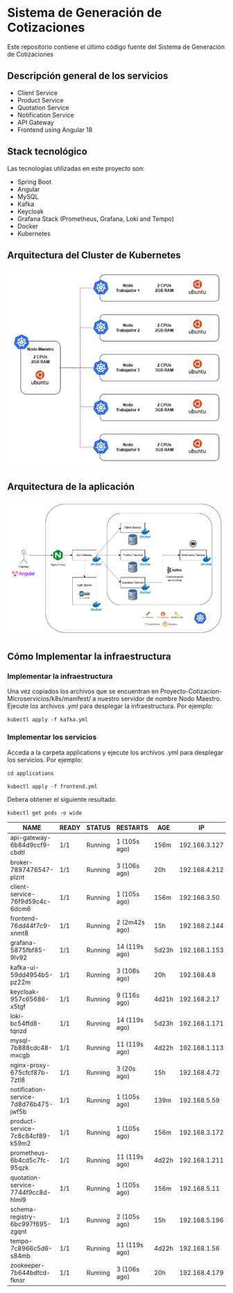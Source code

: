 # Sistema de Generación de Cotizaciones
Este repositorio contiene el último código fuente del Sistema de Generación de Cotizaciones

## Descripción general de los servicios

- Client Service
- Product Service
- Quotation Service
- Notification Service
- API Gateway 
- Frontend using Angular 18

## Stack tecnológico

Las tecnologías utilizadas en este proyecto son:

- Spring Boot
- Angular
- MySQL
- Kafka
- Keycloak
- Grafana Stack (Prometheus, Grafana, Loki and Tempo)
- Docker
- Kubernetes

##  Arquitectura del Cluster de Kubernetes
![image](https://github.com/FrankElias27/Proyecto-Cotizacion-Microservicios/blob/main/ClusterKubernetes.png)

##  Arquitectura de la aplicación
![image](https://github.com/FrankElias27/Proyecto-Cotizacion-Microservicios/blob/main/SistemaCotizacion.png)

## Cómo Implementar la infraestructura

### Implementar la infraestructura

Una vez copiados los archivos que se encuentran en Proyecto-Cotizacion-Microservicios/k8s/manifest/ a nuestro servidor de nombre Nodo Maestro.
Ejecute los archivos .yml para desplegar la infraestructura. Por ejemplo:

```shell
kubectl apply -f kafka.yml
```
### Implementar los servicios

Acceda a la carpeta applications y ejecute los archivos .yml para desplegar los servicios. Por ejemplo:

```shell
cd applications
```

```shell
kubectl apply -f frontend.yml
```
Debera obtener el siguiente resultado.

```shell
kubectl get pods -o wide
```

| NAME                                  | READY | STATUS  | RESTARTS      | AGE   | IP            | NODE           | 
| ------------------------------------- | ----- | ------- | ------------- | ----- | ------------- | -------------- | 
| api-gateway-6b84d9ccf9-cbdtl          | 1/1   | Running | 1 (105s ago)  | 156m  | 192.168.3.127 | worker3-server |
| broker-7897476547-plznt               | 1/1   | Running | 3 (106s ago)  | 20h   | 192.168.4.212 | worker4-server | 
| client-service-76f9d59c4c-6dcm6       | 1/1   | Running | 1 (105s ago)  | 156m  | 192.168.3.50  | worker3-server |
| frontend-76dd44f7c9-xnmt8             | 1/1   | Running |  2 (2m42s ago)| 15h   | 192.168.2.144 | worker2-server |
| grafana-5875fbf85-9lv92               | 1/1   | Running | 14 (119s ago) | 5d23h | 192.168.1.153 | worker1-server | 
| kafka-ui-59dd4954b5-pz22m             | 1/1   | Running | 3 (106s ago)  | 20h   | 192.168.4.8   | worker4-server | 
| keycloak-957c65686-x5tgf              | 1/1   | Running | 9 (116s ago)  | 4d21h | 192.168.2.17  | worker2-server | 
| loki-bc54ffd8-tqnzd                   | 1/1   | Running | 14 (119s ago) | 5d23h | 192.168.1.171 | worker1-server | 
| mysql-7b888cdc48-mxcgb                | 1/1   | Running | 11 (119s ago) | 4d22h | 192.168.1.113 | worker1-server | 
| nginx-proxy-675cfcf87b-7ztl8          | 1/1   | Running | 3 (20s ago)   | 15h   | 192.168.4.72  | worker4-server |
| notification-service-7d8d76b475-jwf5b | 1/1   | Running | 1 (105s ago)  | 139m  | 192.168.5.59  | worker5-server | 
| product-service-7c8c84cf89-k59m2      | 1/1   | Running | 1 (105s ago)  | 156m  | 192.168.3.172 | worker3-server |
| prometheus-6b4cd5c7fc-95qzk           | 1/1   | Running | 11 (119s ago) | 4d22h | 192.168.1.211 | worker1-server | 
| quotation-service-7744f9cc8d-hlml9    | 1/1   | Running | 1 (105s ago)  | 156m  | 192.168.5.11  | worker5-server | 
| schema-registry-6bc997f695-zgqnt      | 1/1   | Running | 2 (105s ago)  | 15h   | 192.168.5.196 | worker5-server |
| tempo-7c8966c5d6-s84mb                | 1/1   | Running | 11 (119s ago) | 4d22h | 192.168.1.56  | worker1-server |
| zookeeper-7b644bdfcd-fknsr            | 1/1   | Running | 3 (106s ago)  | 20h   | 192.168.4.179 | worker4-server | 


